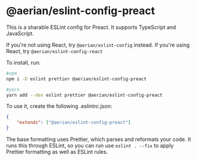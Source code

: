 # @aerian/eslint-config-preact

This is a sharable ESLint config for Preact. It supports TypeScript and
JavaScript.

If you're not using React, try `@aerian/eslint-config` instead. If you're using
React, try `@aerian/eslint-config-react`

To install, run:

```sh
#npm
npm i -D eslint prettier @aerian/eslint-config-preact

#yarn
yarn add --dev eslint prettier @aerian/eslint-config-preact
```

To use it, create the following .eslintrc.json:

```json
{
    "extends": ["@aerian/eslint-config-preact"]
}
```

The base formatting uses Prettier, which parses and reformats your code. It runs
this through ESLint, so you can run use `eslint . --fix` to apply Prettier
formatting as well as ESLint rules.
